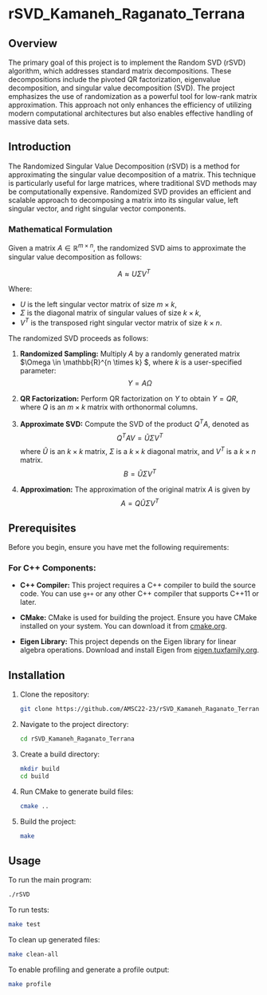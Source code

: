 # rSVD_Kamaneh_Raganato_Terrana


## Overview

The primary goal of this project is to implement the Random SVD (rSVD) algorithm, which addresses standard matrix decompositions. These decompositions include the pivoted QR factorization, eigenvalue decomposition, and singular value decomposition (SVD).
The project emphasizes the use of randomization as a powerful tool for low-rank matrix approximation. This approach not only enhances the efficiency of utilizing modern computational architectures but also enables effective handling of massive data sets.



## Introduction

The Randomized Singular Value Decomposition (rSVD) is a method for approximating the singular value decomposition of a matrix. This technique is particularly useful for large matrices, where traditional SVD methods may be computationally expensive. Randomized SVD provides an efficient and scalable approach to decomposing a matrix into its singular value, left singular vector, and right singular vector components.

### Mathematical Formulation
Given a matrix $A \in \mathbb{R}^{m \times n}$, the randomized SVD aims to approximate the singular value decomposition as follows:

$$ A \approx U \Sigma V^T $$

Where:
- $U$ is the left singular vector matrix of size $m \times k$,
- $\Sigma$ is the diagonal matrix of singular values of size $k \times k$,
- $V^T$ is the transposed right singular vector matrix of size $k \times n$.

The randomized SVD proceeds as follows:

1. **Randomized Sampling:** Multiply $A$ by a randomly generated matrix $\Omega \in \mathbb{R}^{n \times k} $, where $k$ is a user-specified parameter: $$Y = A \Omega $$

2. **QR Factorization:** Perform QR factorization on $Y$ to obtain $Y = QR$, where $Q$ is an $m \times k$ matrix with orthonormal columns.

3. **Approximate SVD:** Compute the SVD of the product $Q^TA$, denoted as $$Q^TAV = \tilde{U} \Sigma V^T$$ where $\tilde{U}$ is an $k \times k$ matrix, $\Sigma$ is a $k \times k$ diagonal matrix, and $V^T$ is a $k \times n$ matrix.
            $$B = \tilde{U} \Sigma V^T$$

4. **Approximation:** The approximation of the original matrix $A$ is given by $$A = Q \tilde{U} \Sigma V^T$$

## Prerequisites

Before you begin, ensure you have met the following requirements:

### For C++ Components:

- **C++ Compiler:** This project requires a C++ compiler to build the source code. You can use `g++` or any other C++ compiler that supports C++11 or later.

- **CMake:** CMake is used for building the project. Ensure you have CMake installed on your system. You can download it from [cmake.org](https://cmake.org/download/).

- **Eigen Library:** This project depends on the Eigen library for linear algebra operations. Download and install Eigen from [eigen.tuxfamily.org](https://eigen.tuxfamily.org/dox/GettingStarted.html).


## Installation

1. Clone the repository:

    ```bash
    git clone https://github.com/AMSC22-23/rSVD_Kamaneh_Raganato_Terrana.git
    ```

2. Navigate to the project directory:

    ```bash
    cd rSVD_Kamaneh_Raganato_Terrana
    ```

3. Create a build directory:

    ```bash
    mkdir build
    cd build
    ```

4. Run CMake to generate build files:

    ```bash
    cmake ..
    ```

5. Build the project:

    ```bash
    make
    ```

## Usage

To run the main program:

```bash
./rSVD
```

To run tests:

```bash
make test
```

To clean up generated files:

```bash
make clean-all
```
To enable profiling and generate a profile output:

```bash
make profile
```